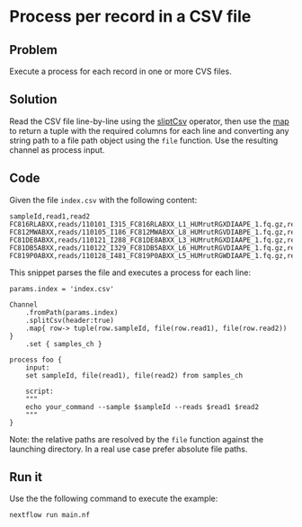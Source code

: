 # Process per record in a CSV file

## Problem 

Execute a process for each record in one or more CVS files.

## Solution 

Read the CSV file line-by-line using the [sliptCsv](https://www.nextflow.io/docs/latest/operator.html#splitcsv) operator,
then use the [map](https://www.nextflow.io/docs/latest/operator.html#map) to return a tuple with the required columns for each line and converting any string path to a file path object using the `file` function. 
Use the resulting channel as process input. 

## Code

Given the file `index.csv` with the following content: 

```
sampleId,read1,read2
FC816RLABXX,reads/110101_I315_FC816RLABXX_L1_HUMrutRGXDIAAPE_1.fq.gz,reads/110101_I315_FC816RLABXX_L1_HUMrutRGXDIAAPE_2.fq.gz
FC812MWABXX,reads/110105_I186_FC812MWABXX_L8_HUMrutRGVDIABPE_1.fq.gz,reads/110105_I186_FC812MWABXX_L8_HUMrutRGVDIABPE_2.fq.gz
FC81DE8ABXX,reads/110121_I288_FC81DE8ABXX_L3_HUMrutRGXDIAAPE_1.fq.gz,reads/110121_I288_FC81DE8ABXX_L3_HUMrutRGXDIAAPE_2.fq.gz
FC81DB5ABXX,reads/110122_I329_FC81DB5ABXX_L6_HUMrutRGVDIAAPE_1.fq.gz,reads/110122_I329_FC81DB5ABXX_L6_HUMrutRGVDIAAPE_2.fq.gz
FC819P0ABXX,reads/110128_I481_FC819P0ABXX_L5_HUMrutRGWDIAAPE_1.fq.gz,reads/110128_I481_FC819P0ABXX_L5_HUMrutRGWDIAAPE_2.fq.gz
```

This snippet parses the file and executes a process for each line:

```nextflow
params.index = 'index.csv'

Channel
    .fromPath(params.index)
    .splitCsv(header:true)
    .map{ row-> tuple(row.sampleId, file(row.read1), file(row.read2)) }
    .set { samples_ch }

process foo {
    input:
    set sampleId, file(read1), file(read2) from samples_ch

    script:
    """
    echo your_command --sample $sampleId --reads $read1 $read2
    """
}
```

Note: the relative paths are resolved by the `file` function against the launching directory. 
In a real use case prefer absolute file paths.

## Run it

Use the the following command to execute the example:

    nextflow run main.nf


